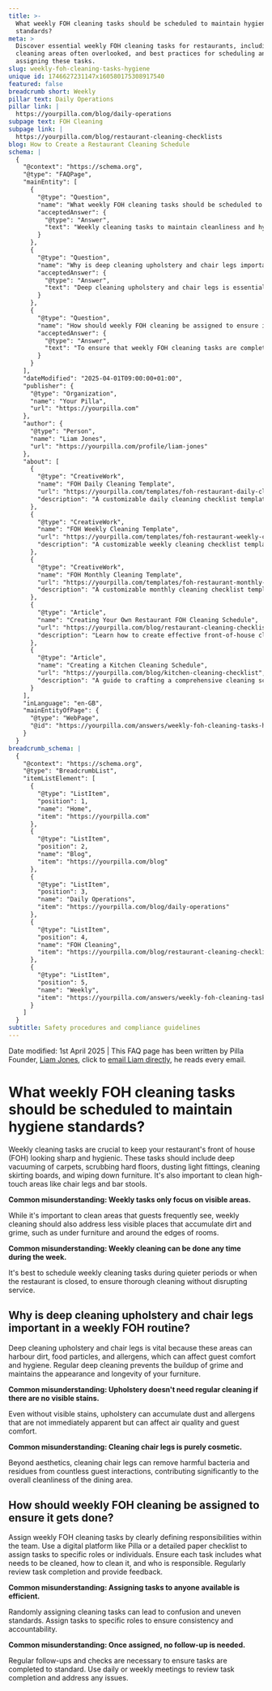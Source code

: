 ```yaml
---
title: >-
  What weekly FOH cleaning tasks should be scheduled to maintain hygiene
  standards?
meta: >
  Discover essential weekly FOH cleaning tasks for restaurants, including deep
  cleaning areas often overlooked, and best practices for scheduling and
  assigning these tasks.
slug: weekly-foh-cleaning-tasks-hygiene
unique id: 1746627231147x160580175308917540
featured: false
breadcrumb short: Weekly
pillar text: Daily Operations
pillar link: |
  https://yourpilla.com/blog/daily-operations
subpage text: FOH Cleaning
subpage link: |
  https://yourpilla.com/blog/restaurant-cleaning-checklists
blog: How to Create a Restaurant Cleaning Schedule
schema: |
  {
    "@context": "https://schema.org",
    "@type": "FAQPage",
    "mainEntity": [
      {
        "@type": "Question",
        "name": "What weekly FOH cleaning tasks should be scheduled to maintain hygiene standards?",
        "acceptedAnswer": {
          "@type": "Answer",
          "text": "Weekly cleaning tasks to maintain cleanliness and hygiene in the front of house (FOH) of a restaurant include: deep vacuuming of carpets, scrubbing hard floors, dusting light fittings, cleaning skirting boards, and wiping down furniture. It is also important to clean high-touch areas like chair legs and bar stools. Schedule these tasks during quieter periods or when the restaurant is closed for efficient cleaning without disrupting service."
        }
      },
      {
        "@type": "Question",
        "name": "Why is deep cleaning upholstery and chair legs important in a weekly FOH routine?",
        "acceptedAnswer": {
          "@type": "Answer",
          "text": "Deep cleaning upholstery and chair legs is essential for maintaining guest comfort and hygiene. These areas can accumulate dirt, food particles, and allergens. Regular cleaning helps to prevent the buildup of grime and supports the longevity and appearance of furniture while ensuring cleanliness in the dining area."
        }
      },
      {
        "@type": "Question",
        "name": "How should weekly FOH cleaning be assigned to ensure it gets done?",
        "acceptedAnswer": {
          "@type": "Answer",
          "text": "To ensure that weekly FOH cleaning tasks are completed, assign them clearly within the team. Use a digital platform or a detailed checklist to specify the cleaning requirements, how to perform them, and who is responsible. To maintain high standards, regularly review the task completion and provide necessary feedback."
        }
      }
    ],
    "dateModified": "2025-04-01T09:00:00+01:00",
    "publisher": {
      "@type": "Organization",
      "name": "Your Pilla",
      "url": "https://yourpilla.com"
    },
    "author": {
      "@type": "Person",
      "name": "Liam Jones",
      "url": "https://yourpilla.com/profile/liam-jones"
    },
    "about": [
      {
        "@type": "CreativeWork",
        "name": "FOH Daily Cleaning Template",
        "url": "https://yourpilla.com/templates/foh-restaurant-daily-cleaning",
        "description": "A customizable daily cleaning checklist template specific to front-of-house restaurant needs."
      },
      {
        "@type": "CreativeWork",
        "name": "FOH Weekly Cleaning Template",
        "url": "https://yourpilla.com/templates/foh-restaurant-weekly-cleaning",
        "description": "A customizable weekly cleaning checklist template specific to front-of-house restaurant needs."
      },
      {
        "@type": "CreativeWork",
        "name": "FOH Monthly Cleaning Template",
        "url": "https://yourpilla.com/templates/foh-restaurant-monthly-cleaning",
        "description": "A customizable monthly cleaning checklist template specific to front-of-house restaurant needs."
      },
      {
        "@type": "Article",
        "name": "Creating Your Own Restaurant FOH Cleaning Schedule",
        "url": "https://yourpilla.com/blog/restaurant-cleaning-checklists",
        "description": "Learn how to create effective front-of-house cleaning schedules to maintain optimal hygiene."
      },
      {
        "@type": "Article",
        "name": "Creating a Kitchen Cleaning Schedule",
        "url": "https://yourpilla.com/blog/kitchen-cleaning-checklist",
        "description": "A guide to crafting a comprehensive cleaning schedule for restaurant kitchens."
      }
    ],
    "inLanguage": "en-GB",
    "mainEntityOfPage": {
      "@type": "WebPage",
      "@id": "https://yourpilla.com/answers/weekly-foh-cleaning-tasks-hygiene"
    }
  }
breadcrumb_schema: |
  {
    "@context": "https://schema.org",
    "@type": "BreadcrumbList",
    "itemListElement": [
      {
        "@type": "ListItem",
        "position": 1,
        "name": "Home",
        "item": "https://yourpilla.com"
      },
      {
        "@type": "ListItem",
        "position": 2,
        "name": "Blog",
        "item": "https://yourpilla.com/blog"
      },
      {
        "@type": "ListItem",
        "position": 3,
        "name": "Daily Operations",
        "item": "https://yourpilla.com/blog/daily-operations"
      },
      {
        "@type": "ListItem",
        "position": 4,
        "name": "FOH Cleaning",
        "item": "https://yourpilla.com/blog/restaurant-cleaning-checklists"
      },
      {
        "@type": "ListItem",
        "position": 5,
        "name": "Weekly",
        "item": "https://yourpilla.com/answers/weekly-foh-cleaning-tasks-hygiene"
      }
    ]
  }
subtitle: Safety procedures and compliance guidelines
---
```


Date modified: 1st April 2025 | This FAQ page has been written by Pilla Founder, [Liam Jones](https://yourpilla.com/profile/liam-jones), click to [email Liam directly](https://mailto:liam@yourpilla.com), he reads every email.

# What weekly FOH cleaning tasks should be scheduled to maintain hygiene standards?

Weekly cleaning tasks are crucial to keep your restaurant's front of house (FOH) looking sharp and hygienic. These tasks should include deep vacuuming of carpets, scrubbing hard floors, dusting light fittings, cleaning skirting boards, and wiping down furniture. It's also important to clean high-touch areas like chair legs and bar stools.

**Common misunderstanding: Weekly tasks only focus on visible areas.**

While it's important to clean areas that guests frequently see, weekly cleaning should also address less visible places that accumulate dirt and grime, such as under furniture and around the edges of rooms.

**Common misunderstanding: Weekly cleaning can be done any time during the week.**

It's best to schedule weekly cleaning tasks during quieter periods or when the restaurant is closed, to ensure thorough cleaning without disrupting service.

## Why is deep cleaning upholstery and chair legs important in a weekly FOH routine?

Deep cleaning upholstery and chair legs is vital because these areas can harbour dirt, food particles, and allergens, which can affect guest comfort and hygiene. Regular deep cleaning prevents the buildup of grime and maintains the appearance and longevity of your furniture.

**Common misunderstanding: Upholstery doesn't need regular cleaning if there are no visible stains.**

Even without visible stains, upholstery can accumulate dust and allergens that are not immediately apparent but can affect air quality and guest comfort.

**Common misunderstanding: Cleaning chair legs is purely cosmetic.**

Beyond aesthetics, cleaning chair legs can remove harmful bacteria and residues from countless guest interactions, contributing significantly to the overall cleanliness of the dining area.

## How should weekly FOH cleaning be assigned to ensure it gets done?

Assign weekly FOH cleaning tasks by clearly defining responsibilities within the team. Use a digital platform like Pilla or a detailed paper checklist to assign tasks to specific roles or individuals. Ensure each task includes what needs to be cleaned, how to clean it, and who is responsible. Regularly review task completion and provide feedback.

**Common misunderstanding: Assigning tasks to anyone available is efficient.**

Randomly assigning cleaning tasks can lead to confusion and uneven standards. Assign tasks to specific roles to ensure consistency and accountability.

**Common misunderstanding: Once assigned, no follow-up is needed.**

Regular follow-ups and checks are necessary to ensure tasks are completed to standard. Use daily or weekly meetings to review task completion and address any issues.
